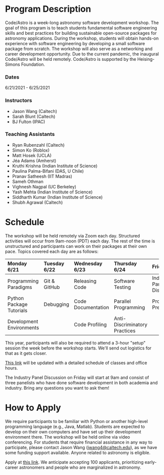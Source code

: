 # Program Description

​Code/Astro is a week-long astronomy software development workshop. The goal of this program is to teach students fundamental software engineering skills and best practices for building sustainable open-source packages for astronomy applications. During the workshop, students will obtain hands-on experience with software engineering by developing a small software package from scratch. The workshop will also serve as a networking and career development opportunity. Due to the current pandemic, the inaugural Code/Astro will be held remotely. Code/Astro is supported by the Heising-Simons Foundation.

### Dates
6/21/2021 - 6/25/2021

### Instructors

 * Jason Wang (Caltech)
 * Sarah Blunt (Caltech)
 * BJ Fulton (IPAC)
 
### Teaching Assistants
 
 * Ryan Rubenzahl (Caltech)
 * Simon Ko (Roblox)
 * Matt Hosek (UCLA)
 * Jéa Adams (Amherst)
 * Kruthi Krishna (Indian Institute of Science)
 * Paulina Palma-Bifani (DAS, U Chile)
 * Pranav Satheesh (IIT Madras)
 * Sameh Othman
 * Vighnesh Nagpal (UC Berkeley)
 * Yash Mehta (Indian Institute of Science)
 * Siddharth Kumar (Indian Institute of Science)
 * Shubh Agrawal (Caltech)

# ​Schedule

 The workshop will be held remotely via Zoom each day. Structured activities will occur from 9am-noon (PDT) each day. The rest of the time is unstructured and participants can work on their packages at their own pace. Topics covered each day are as follows:

| Monday 6/21   | Tuesday 6/22  | Wednesday 6/23  | Thursday 6/24  | Friday 6/25   |
| :------------ | :------------ | :-------------- | :------------- | :------------ |
| Programming Paradigms      | Git & GitHub            | Releasing Code          | Software Testing              | Industry Panel Discussion     |
| Python Package Tutorials   | Debugging               | Code Documentation      | Parallel Programming          | Project Presentations |
| Development Environments   |                         | Code Profiling          | Anti-Discriminatory Practices |        |

This year, participants will also be required to attend a 3-hour "setup" session the week before the workshop starts. We'll send out logistics for that as it gets closer.

[This link](https://calendar.google.com/calendar/embed?height=600&amp;wkst=1&amp;bgcolor=%23ffffff&amp;ctz=America%2FLos_Angeles&amp;src=ZTExaWdnaGdncmU5a2FnaTg4bDM3Z2FkODhAZ3JvdXAuY2FsZW5kYXIuZ29vZ2xlLmNvbQ&amp;color=%23009688&amp;title=Code%2FAstro) will be updated with a detailed schedule of classes and office hours.

The Industry Panel Discussion on Friday will start at 9am and consist of three panelists who have done software development in both academia and industry. Bring any questions you want to ask them!

# How to Apply

We require participants to be familiar with Python or another high-level programming language (e.g., Java, Matlab). Students are expected to develop on their own computers and have set up their development environment there. The workshop will be held online via video conferencing. For students that require financial assistance in any way to participate, please contact Jason Wang (jwang4@caltech.edu), as we have some funding support available. Anyone related to astronomy is eligible. 

Apply at [this link](https://forms.gle/zxSqQa6RgzbbCazYA). We anticipate accepting 100 applicants, prioritizing early-career astronomers and people who are marginalized in astronomy. 
